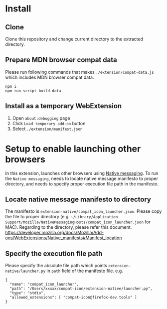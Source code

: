 # Install
## Clone
Clone this repository and change current directory to the extracted directory.
## Prepare MDN browser compat data
Please run following commands that makes `./extension/compat-data.js` which includes MDN browser compat data.
```
npm i
npm run-script build-data
```
## Install as a temporary WebExtension
1. Open `about:debugging` page
2. Click `Load temporary add-on` button
3. Select `./extension/manifest.json`

# Setup to enable launching other browsers
In this extension, launches other browsers using [Native messaging](https://developer.mozilla.org/docs/Mozilla/Add-ons/WebExtensions/Native_messaging). To run the `Native messaging`, needs to locate native message manifesto to proper directory, and needs to specify proper execution file path in the manifesto.

## Locate native message manifesto to directory
The manifesto is `extension-native/compat_icon_launcher.json`. Please copy the file to proper directory (e.g. `~/Library/Application Support/Mozilla/NativeMessagingHosts/compat_icon_launcher.json` for MAC). Regarding to the directory, please refer this document.
https://developer.mozilla.org/docs/Mozilla/Add-ons/WebExtensions/Native_manifests#Manifest_location

## Specify the execution file path
Please specify the absolute file path which points `extension-native/launcher.py` in `path` field of the manifesto file.
e.g.
```
{
  "name": "compat_icon_launcher",
  "path": "/Users/xxxxx/compat-icon/extension-native/launcher.py",
  "type": "stdio",
  "allowed_extensions": [ "compat-icon@firefox-dev.tools" ]
}
```
